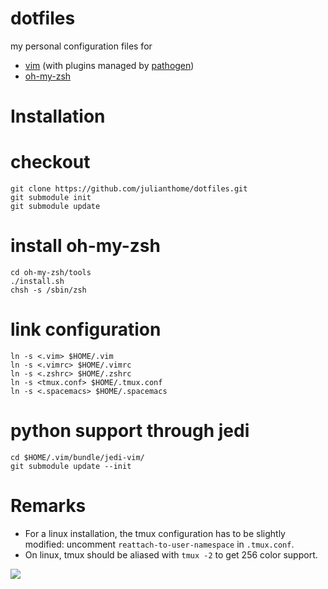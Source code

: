 # dotfiles

my personal configuration files for
- [vim](http://www.vim.org/) (with plugins managed by [pathogen](https://github.com/tpope/vim-pathogen))
- [oh-my-zsh](https://github.com/robbyrussell/oh-my-zsh)

# Installation

# checkout
```
git clone https://github.com/julianthome/dotfiles.git
git submodule init
git submodule update
```

# install oh-my-zsh
```
cd oh-my-zsh/tools
./install.sh
chsh -s /sbin/zsh
```

# link configuration
```
ln -s <.vim> $HOME/.vim
ln -s <.vimrc> $HOME/.vimrc
ln -s <.zshrc> $HOME/.zshrc
ln -s <tmux.conf> $HOME/.tmux.conf
ln -s <.spacemacs> $HOME/.spacemacs
```

# python support through jedi
```
cd $HOME/.vim/bundle/jedi-vim/
git submodule update --init
```


# Remarks

* For a linux installation, the tmux configuration has
to be slightly modified: uncomment `reattach-to-user-namespace` in `.tmux.conf`.
* On linux, tmux should be aliased with `tmux -2` to get 256 color support.

![](https://www.dropbox.com/s/nyx0dfxxvaz1s3o/tmuxvimzsh.png?dl=1)

